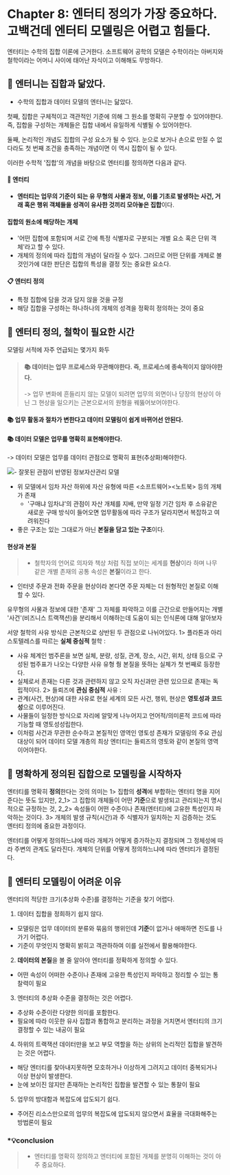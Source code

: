 # Chapter 8: 엔터티 정의가 가장 중요하다. 고백건데 엔터티 모델링은 어렵고 힘들다.

엔터티는 수학의 집합 이론에 근거한다. 소프트웨어 공학의 모델은 수학이라는 아버지와 철학이라는 어머니 사이에 태어난 자식이고 이해해도 무방하다.

## 📌 엔터니는 집합과 닮았다.

- 수학의 집합과 데이터 모델의 엔터니는 닮았다.

첫째, 집합은 구체적이고 객관적인 기준에 의해 그 원소를 명확히 구분할 수 있어야한다.
즉, 집합을 구성하는 개체들은 집합 내에서 유일하게 식별될 수 있어야한다.

둘째, 논리적인 개념도 집합의 구성 요소가 될 수 있다. 눈으로 보거나 손으로 만질 수 없다라도 첫 번째 조건을 충족하는 개념이면 이 역시 집합이 될 수 있다.

이러한 수학적 '집합'의 개념을 바탕으로 엔터티를 정의하면 다음과 같다.

#### 📖 엔터티

- **엔터티는 업무의 기준이 되는 유 무형의 사물과 정보, 이를 기초로 발생하는 사건, 거래 혹은 행위 객체들을 성격이 유사한 것끼리 모아놓은 집합**이다.

#### 집합의 원소에 해당하는 개체

- '어떤 집합에 포함되며 서로 간에 특정 식별자로 구분되는 개별 요소 혹은 단위 객체'라고 할 수 있다.
- 개체의 정의에 따라 집합의 개념이 달라질 수 있다. 그러므로 어떤 단위를 개체로 볼 것인가에 대한 판단은 집합의 특성을 결정 짓는 중요한 요소다.

#### 📋 엔터티 정의

- 특정 집합에 담을 것과 담지 않을 것을 규정
- 해당 집합을 구성하는 하나하나의 개체의 성격을 정확히 정의하는 것이 중요

## 📌 엔터티 정의, 철학이 필요한 시간

모델링 서적에 자주 언급되는 몇가지 화두

> #### 📚 데이터는 업무 프로세스와 무관해야한다. 즉, 프로세스에 종속적이지 않아야한다.
>
> -> 업무 변화에 흔들리지 않는 모델이 되려면 업무의 외면이나 당장의 현상이 아닌 그 현상을 일으키는 근본으로서의 원형을 꿰뚫어보어야한다.

#### 📚 업무 활동과 절차가 변한다고 데이터 모델링이 쉽게 바뀌어선 안된다.

#### 📚 데이터 모델은 업무를 명확히 표현해야한다.

-> 데이터 모델은 업무를 데이터 관점으로 명확히 표현(추상화)해야한다.

![](https://images.velog.io/images/minj9_6/post/8af07b74-084c-4864-af70-f2cff18a0a94/image.png)- 잘못된 관점이 반영된 정보자산관리 모델

- 위 모델에서 임차 자산 하위에 자산 유형에 따른 <소프트웨어><노트북> 등의 개체가 존재
  - '구매냐 임차냐'의 관점이 자산 개체를 지배, 만약 일정 기간 임차 후 소유같은 새로운 구매 방식이 들어오면 업무활동에 따라 구조가 달라지면서 복잡하고 여려워진다
- 좋은 구조는 있는 그대로가 아닌 **본질을 담고 있는 구조**이다.

#### 현상과 본질

> - 철학자의 언어로 의자와 책상 처럼 직접 보이는 세계를 **현상**이라 하며
>   나무 같은 개별 존재의 공통 속성은 **본질**이라고 한다.

- 인터넷 주문과 전화 주문을 현상이라 본다면 주문 자체는 더 원형적인 본질로 이해할 수 있다.

유무형의 사물과 정보에 대한 '존재' 그 자체를 파악하고 이를 근간으로 만들어지는 개별 '사건'(비즈니스 트랙잭션)을 분리해서 이해하는데 도움이 되는 인식론에 대해 알아보자

서양 철학의 사유 방식은 근본적으로 상반된 두 관점으로 나뉘어있다.
1> 플라톤과 아리스토텔레스를 따르는 **실체 중심적** 철학 :

- 사유 체계인 범주론을 보면 실체, 분량, 성질, 관계, 장소, 시간, 위치, 상태 등으로 구성된 범주표가 나오는 다양한 사유 유형 줭 본질을 뜻하는 실체가 첫 번째로 등장한다.
- 실체로서 존재는 다른 것과 관련하지 않고 오직 자신과만 관련 있으므로 존재는 독립적이다.
  2> 들뢰즈에 **관심 중심적** 사유 :
- 관계(사건, 현상)에 대한 사유로 현실 세계의 모든 사건, 행위, 현상은 **영토성과 코드성**으로 이루어진다.
- 사물들이 일정한 방식으로 자리에 알맞게 나누어지고 언어적/의미론적 코드에 따라 기능할 때 영토성성립한다.
- 이처럼 사건과 무관한 순수하고 본질적인 영역인 영토성 존재가 모델링의 주요 관심 대상이 되어 데이터 모델 걔층의 최상 엔터티는 들뢰즈의 영토와 같이 본질의 영역이어야한다.

## 📌 명확하게 정의된 집합으로 모델링을 시작하자

엔터티를 명확히 **정의**한다는 것의 의미는 1> 집합의 **성격**에 부합하는 엔터티 명을 지어준다는 뜻도 있지만, 2_1> 그 집합의 개체들이 어떤 **기준**으로 발생되고 관리되는지 명시적으로 규정하는 것, 2_2> 속성들이 어떤 수준이나 존재(엔터티)에 고유한 특성인지 파악하는 것이다.
3> 개체의 발생 규칙(시간)과 주 식별자가 일치하는 지 검증하는 것도 엔터티 정의에 중요한 과정이다.

엔터티를 어떻게 정의하느냐에 따라 개체가 어떻게 증가하는지 결정되며 그 정체성에 따라 주변의 관계도 달라진다. 개체의 단위를 어떻게 정의하느냐에 따라 엔터티가 결정된다.

## 📌 엔터티 모델링이 어려운 이유

엔터티의 적당한 크기(추상화 수준)를 결정하는 기준을 찾기 어렵다.

1. 데이터 집합을 정희하기 쉽지 않다.

- 모델링은 업무 데이터의 분류와 묶음의 행위인데 **기준**이 없거나 애매하면 진도를 나가기 어렵다.
- 기준이 무엇인지 명확히 밝히고 객관하하여 이를 실전에서 활용해야한다.

2. **데이터의 본질**을 볼 줄 알아야 엔터티를 정확하게 정의할 수 있다.

- 어떤 속성이 어떠한 수준이나 존재에 고유한 특성인지 파악하고 정리할 수 있는 통찰력이 필요

3. 엔터티의 추상화 수준을 결정하는 것은 어렵다.

- 추상화 수준이란 다양한 의미를 포함한다.
- 필요에 따라 이웃한 유사 집합과 통합하고 분리하는 과정을 거치면서 엔터티의 크기 결정할 수 있는 내공이 필요

4. 하위의 트랙잭션 데이터만을 보고 부모 역할을 하는 상위의 논리적인 집합을 발견하는 것은 어렵다.

- 해당 엔터티를 찾아내지못하면 모호하거나 이상하게 그려지고 데이터 중복되거나 이상 현상이 발생한다.
- 눈에 보이진 않지만 존재하는 논리적인 집합을 발견할 수 있는 통찰이 필요

5. 업무의 방대함과 복잡도에 압도되기 쉽다.

- 주어진 리소스만으로의 업무의 복잡도에 압도되지 않으면서 효율을 극대화해주는 방법론이 필요

### \*💡conclusion

> - 엔터티를 명확히 정의하고 엔터티에 포함된 개체를 분명히 이해하는 것이 아주 중요하다.
